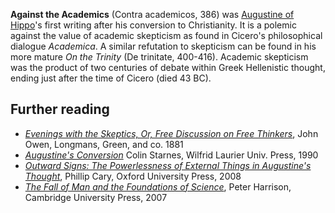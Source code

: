 **Against the Academics** (Contra academicos, 386) was
[Augustine of Hippo](Augustine_of_Hippo "Augustine of Hippo")'s
first writing after his conversion to Christianity. It is a polemic
against the value of academic skepticism as found in Cicero's
philosophical dialogue *Academica*. A similar refutation to
skepticism can be found in his more mature *On the Trinity* (De
trinitate, 400-416). Academic skepticism was the product of two
centuries of debate within Greek Hellenistic thought, ending just
after the time of Cicero (died 43 BC).

## Further reading

-   [*Evenings with the Skeptics, Or, Free Discussion on Free Thinkers*](http://books.google.com/books?id=TOZRAAAAMAAJ&pg=PA166&dq=%22Against+the+Academics%22&as_brr=3#PPA166,M1),
    John Owen, Longmans, Green, and co. 1881
-   [*Augustine's Conversion*](http://books.google.com/books?id=b3CXqA_76w8C&pg=PA92&dq=%22Against+the+Academics%22&as_brr=3)
    Colin Starnes, Wilfrid Laurier Univ. Press, 1990
-   [*Outward Signs: The Powerlessness of External Things in Augustine's Thought*](http://books.google.com/books?id=rKVB4VVI2A8C&pg=PA46&dq=%22Against+the+Academics%22&as_brr=3),
    Phillip Cary, Oxford University Press, 2008
-   [*The Fall of Man and the Foundations of Science*](http://books.google.com/books?id=KtBrOdr5-p4C&printsec=frontcover&dq=The+fall+of+man+and+the+foundation+of+science#PPA37,M1),
    Peter Harrison, Cambridge University Press, 2007



